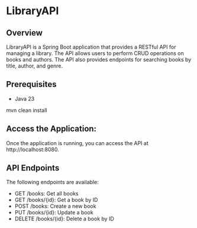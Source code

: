 # LibraryAPI

## Overview
LibraryAPI is a Spring Boot application that provides a RESTful API for managing a library. The API allows users to perform CRUD operations on books and authors. The API also provides endpoints for searching books by title, author, and genre.

## Prerequisites
- Java 23


mvn clean install

## Access the Application:
Once the application is running, you can access the API at
http://localhost:8080.

## API Endpoints
The following endpoints are available:

- GET /books: Get all books
- GET /books/{id}: Get a book by ID
- POST /books: Create a new book
- PUT /books/{id}: Update a book
- DELETE /books/{id}: Delete a book by ID

